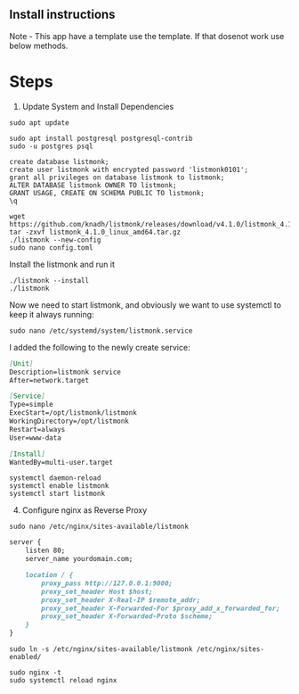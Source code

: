 ## Install instructions

Note - This app have a template use the template. If that dosenot work use below methods. 

# Steps
1. Update System and Install Dependencies

```console
sudo apt update
```

```console
sudo apt install postgresql postgresql-contrib
sudo -u postgres psql
```

```console
create database listmonk;
create user listmonk with encrypted password 'listmonk0101';
grant all privileges on database listmonk to listmonk;
ALTER DATABASE listmonk OWNER TO listmonk;
GRANT USAGE, CREATE ON SCHEMA PUBLIC TO listmonk;
\q
```
```console
wget https://github.com/knadh/listmonk/releases/download/v4.1.0/listmonk_4.1.0_linux_amd64.tar.gz
tar -zxvf listmonk_4.1.0_linux_amd64.tar.gz
./listmonk --new-config
sudo nano config.toml
```

Install the listmonk and run it
```console
./listmonk --install
./listmonk
```

Now we need to start listmonk, and obviously we want to use systemctl to keep it always running:

```console
sudo nano /etc/systemd/system/listmonk.service
```
I added the following to the newly create service:
```markdown
[Unit]
Description=listmonk service
After=network.target

[Service]
Type=simple
ExecStart=/opt/listmonk/listmonk
WorkingDirectory=/opt/listmonk
Restart=always
User=www-data

[Install]
WantedBy=multi-user.target
```

```console
systemctl daemon-reload
systemctl enable listmonk
systemctl start listmonk
```
4. Configure nginx as Reverse Proxy
```console
sudo nano /etc/nginx/sites-available/listmonk
```
```markdown
server {
    listen 80;
    server_name yourdomain.com;

    location / {
        proxy_pass http://127.0.0.1:9000;
        proxy_set_header Host $host;
        proxy_set_header X-Real-IP $remote_addr;
        proxy_set_header X-Forwarded-For $proxy_add_x_forwarded_for;
        proxy_set_header X-Forwarded-Proto $scheme;
    }
}
```
```console
sudo ln -s /etc/nginx/sites-available/listmonk /etc/nginx/sites-enabled/
```

```console
sudo nginx -t
sudo systemctl reload nginx
```